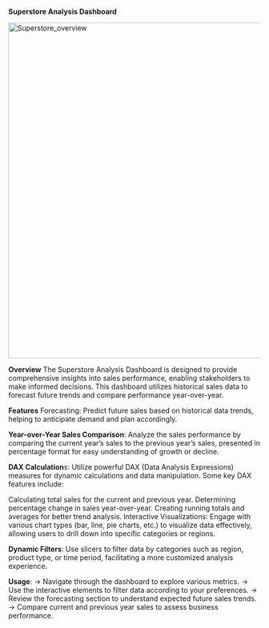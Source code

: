 **Superstore Analysis Dashboard**





<img width="671" alt="Superstore_overview" src="https://github.com/user-attachments/assets/f0e27a10-ac56-4e8d-a486-ee6ebabc47ad">




**Overview** 
The Superstore Analysis Dashboard is designed to provide comprehensive insights into sales performance, enabling stakeholders to make informed decisions. This dashboard utilizes historical sales data to forecast future trends and compare performance year-over-year.

**Features**
Forecasting: Predict future sales based on historical data trends, helping to anticipate demand and plan accordingly.

**Year-over-Year Sales Comparison**: Analyze the sales performance by comparing the current year’s sales to the previous year’s sales, presented in percentage format for easy understanding of growth or decline.

**DAX Calculation**s: Utilize powerful DAX (Data Analysis Expressions) measures for dynamic calculations and data manipulation. Some key DAX features include:

Calculating total sales for the current and previous year.
Determining percentage change in sales year-over-year.
Creating running totals and averages for better trend analysis.
Interactive Visualizations: Engage with various chart types (bar, line, pie charts, etc.) to visualize data effectively, allowing users to drill down into specific categories or regions.

**Dynamic Filters**: Use slicers to filter data by categories such as region, product type, or time period, facilitating a more customized analysis experience.



**Usage**:
-> Navigate through the dashboard to explore various metrics.
-> Use the interactive elements to filter data according to your preferences.
-> Review the forecasting section to understand expected future sales trends.
-> Compare current and previous year sales to assess business performance.

